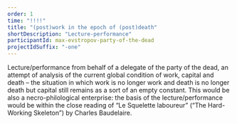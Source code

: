 ```yaml
---
order: 1
time: "!!!!"
title: "(post)work in the epoch of (post)death"
shortDescription: "Lecture-performance"
participantId: max-evstropov-party-of-the-dead
projectIdSuffix: "-one"
---
```


Lecture/performance from behalf of a delegate of the party of the dead, an attempt of analysis of the current global condition of work, capital and death – the situation in which work is no longer work and death is no longer death but capital still remains as a sort of an empty constant. This would be also a necro-philological enterprise: the basis of the lecture/performance would be within the close reading of “Le Squelette laboureur” (“The Hard-Working Skeleton”) by Charles Baudelaire.
